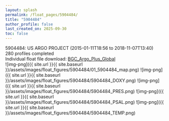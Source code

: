```yaml
---
layout: splash
permalink: /float_pages/5904484/
title: "5904484"
author_profile: false
last_created_on: 2025-09-30
toc: false
---
```

 
5904484: US ARGO PROJECT (2015-01-11T18:56 to 2018-11-07T13:40)\
280 profiles completed\
Individual float file download: [BGC_Argo_Plus_Global](https://ftp.soest.hawaii.edu/bgc_argo_plus/Individual_Floats/outliers_removed/5904484_Sprof_processed.nc)\
![img-png]({{ site.url }}{{ site.baseurl }}/assets/images/float_figures/5904484/01_5904484_map.png)
![img-png]({{ site.url }}{{ site.baseurl }}/assets/images/float_figures/5904484/5904484_DOXY.png)
![img-png]({{ site.url }}{{ site.baseurl }}/assets/images/float_figures/5904484/5904484_PRES.png)
![img-png]({{ site.url }}{{ site.baseurl }}/assets/images/float_figures/5904484/5904484_PSAL.png)
![img-png]({{ site.url }}{{ site.baseurl }}/assets/images/float_figures/5904484/5904484_TEMP.png)

